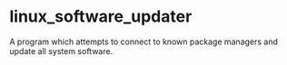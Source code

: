 # linux_software_updater
A program which attempts to connect to known package managers and update all system software.
